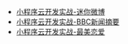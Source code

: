 - [小程序云开发实战-迷你微博](/技术分享/实战分享/更多教程文章/小程序云开发实战-迷你微博.html)
- [小程序云开发实战-BBC新闻摘要](/技术分享/实战分享/更多教程文章/小程序云开发实战-BBC新闻摘要.html)
- [小程序云开发实战-最美恋爱](/技术分享/实战分享/更多教程文章/小程序云开发实战-最美恋爱.html)
